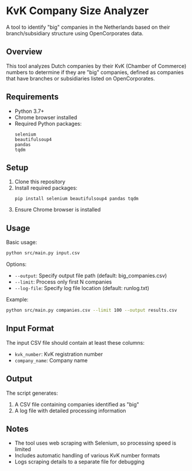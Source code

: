 # KvK Company Size Analyzer

A tool to identify "big" companies in the Netherlands based on their branch/subsidiary structure using OpenCorporates data.

## Overview
This tool analyzes Dutch companies by their KvK (Chamber of Commerce) numbers to determine if they are "big" companies, defined as companies that have branches or subsidiaries listed on OpenCorporates.

## Requirements
- Python 3.7+
- Chrome browser installed
- Required Python packages:
  ```
  selenium
  beautifulsoup4
  pandas
  tqdm
  ```

## Setup
1. Clone this repository
2. Install required packages:
   ```
   pip install selenium beautifulsoup4 pandas tqdm
   ```
3. Ensure Chrome browser is installed

## Usage
Basic usage:
```bash
python src/main.py input.csv
```

Options:
- `--output`: Specify output file path (default: big_companies.csv)
- `--limit`: Process only first N companies
- `--log-file`: Specify log file location (default: runlog.txt)

Example:
```bash
python src/main.py companies.csv --limit 100 --output results.csv
```

## Input Format
The input CSV file should contain at least these columns:
- `kvk_number`: KvK registration number
- `company_name`: Company name

## Output
The script generates:
1. A CSV file containing companies identified as "big"
2. A log file with detailed processing information

## Notes
- The tool uses web scraping with Selenium, so processing speed is limited
- Includes automatic handling of various KvK number formats
- Logs scraping details to a separate file for debugging
